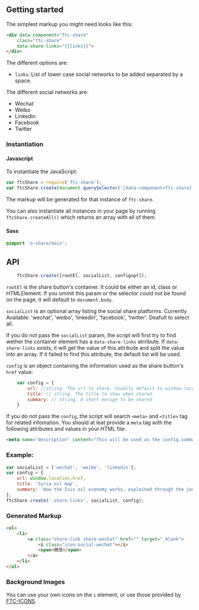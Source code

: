 ## Getting started

The simplest markup you might need looks like this:

```html
<div data-component="ftc-share"
    class="ftc-share"
    data-share-links="{{links}}">
</div>
```

The different options are:

* `links`: List of lower case social networks to be added separated by a space.

The different social networks are:

* Wechat
* Weibo
* Linkedin
* Facebook
* Twitter

### Instantiation

#### Javascript
To instantiate the JavaScript:

```javascript
var ftcShare = require('ftc-share');
var ftcShare.create(document.querySelector('[data-component=ftc-share]'));
```

The markup will be generated for that instance of `ftc-share`.

You can also instantiate all instances in your page by running `ftcShare.createAll()` which returns an array with all of them.

#### Sass

```scss
@import 'o-share/main';
```

## API
```javascript
	ftcShare.create([rootEl, socialList, configopt]);
```
`rootEl` is the share button's container. It could be either an id, class or HTMLElement. If you ommit this param or the selector could not be found on the page, it will default to `document.body`.

`socialList` is an optional array listing the social share platforms. Currently Available: 'wechat', 'weibo', 'linkedin', 'facebook', 'twitter'. Deafult to select all.

If you do not pass the `socialList` param, the script will first try to find wether the container element has a `data-share-links` atrribute. If `data-share-links` exists, it will get the value of this attribute and split the value into an array. If it failed to find this attribute, the default list will be used.

`config` is an object containing the information used as the share button's `href` value:

```javascript	
	var config = {
		url: //string. The url to share. Usually default to window.location.href.
		title: // string. The title to show when shared.
		summary: // string. A short messge to be shared
	}
```

If you do not pass the `config`, the script will search `<meta>` and `<title>` tag for related infomation. You should at leat provide a `meta` tag with the following attributes and values in your HTML file:

```html
<meta name="description" content="This will be used as the config.summary value" />
```

### Example:

```javascript
var socialList = ['wechat', 'weibo', 'linkedin'];
var config = {
    url: window.location.href,
    title: 'Syria oil map',
    summary: 'How the Isis oil economy works, explained through the journey of a barrel of oil in Syria',
};
ftcShare.create('.share-links', socialList, config);
```

### Generated Markup
```html
<ul>
    <li>
        <a class="share-link share-wechat" href="" target="_blank">
            <i class="icon-social-wechat"></i>
            <span>微信</span>
        </a>
    </li>
</ul>
```

### Background Images

You can use your own icons on the `i` element, or use those provided by [FTC-ICONS](https://github.com/FTChinese/ftc-icons/).